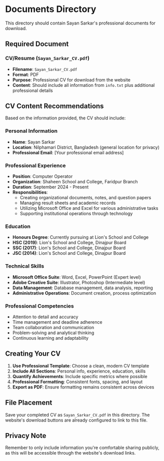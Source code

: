 # Documents Directory

This directory should contain Sayan Sarkar's professional documents for download.

## Required Document

### CV/Resume (`Sayan_Sarkar_CV.pdf`)
- **Filename**: `Sayan_Sarkar_CV.pdf`
- **Format**: PDF
- **Purpose**: Professional CV for download from the website
- **Content**: Should include all information from `info.txt` plus additional professional details

## CV Content Recommendations

Based on the information provided, the CV should include:

### Personal Information
- **Name**: Sayan Sarkar
- **Location**: Nilphamari District, Bangladesh (general location for privacy)
- **Professional Email**: [Your professional email address]

### Professional Experience
- **Position**: Computer Operator
- **Organization**: Shaheen School and College, Faridpur Branch
- **Duration**: September 2024 - Present
- **Responsibilities**:
  - Creating organizational documents, notes, and question papers
  - Managing result sheets and academic records
  - Utilizing Microsoft Office and Excel for various administrative tasks
  - Supporting institutional operations through technology

### Education
- **Honours Degree**: Currently pursuing at Lion's School and College
- **HSC (2019)**: Lion's School and College, Dinajpur Board
- **SSC (2017)**: Lion's School and College, Dinajpur Board
- **JSC (2014)**: Lion's School and College, Dinajpur Board

### Technical Skills
- **Microsoft Office Suite**: Word, Excel, PowerPoint (Expert level)
- **Adobe Creative Suite**: Illustrator, Photoshop (Intermediate level)
- **Data Management**: Database management, data analysis, reporting
- **Administrative Operations**: Document creation, process optimization

### Professional Competencies
- Attention to detail and accuracy
- Time management and deadline adherence
- Team collaboration and communication
- Problem-solving and analytical thinking
- Continuous learning and adaptability

## Creating Your CV

1. **Use Professional Template**: Choose a clean, modern CV template
2. **Include All Sections**: Personal info, experience, education, skills
3. **Quantify Achievements**: Include specific metrics where possible
4. **Professional Formatting**: Consistent fonts, spacing, and layout
5. **Export as PDF**: Ensure formatting remains consistent across devices

## File Placement

Save your completed CV as `Sayan_Sarkar_CV.pdf` in this directory. The website's download buttons are already configured to link to this file.

## Privacy Note

Remember to only include information you're comfortable sharing publicly, as this will be accessible through the website's download links. 